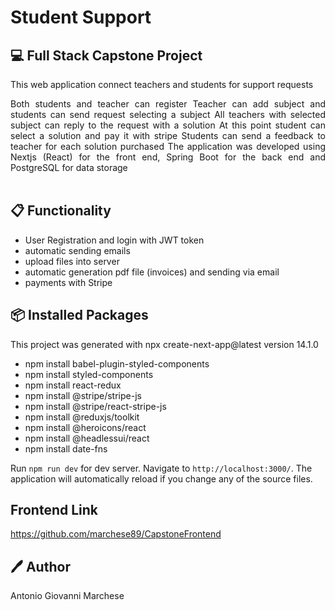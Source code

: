 # Student Support


## 💻 Full Stack Capstone Project

This web application connect teachers and students for support requests
<div style="text-align:justify">
Both students and teacher can register
Teacher can add subject and students can send request selecting a subject
All teachers with selected subject can reply to the request with a solution
At this point student can select a solution and pay it with stripe
Students can send a feedback to teacher for each solution purchased
The application was developed using Nextjs (React) for the front end, Spring Boot for the back end and PostgreSQL for data storage
</div>
<br>

## 📋 Functionality
* User Registration and login with JWT token
* automatic sending emails
* upload files into server
* automatic generation pdf file (invoices) and sending via email
* payments with Stripe

## 📦 Installed Packages

This project was generated with npx create-next-app@latest version 14.1.0

* npm install babel-plugin-styled-components
* npm install styled-components
* npm install react-redux
* npm install @stripe/stripe-js
* npm install @stripe/react-stripe-js
* npm install @reduxjs/toolkit
* npm install @heroicons/react
* npm install @headlessui/react
* npm install date-fns

Run `npm run dev` for dev server. Navigate to `http://localhost:3000/`. The application will automatically reload if you change any of the source files.


## Frontend Link

https://github.com/marchese89/CapstoneFrontend

## 🖊️ Author
Antonio Giovanni Marchese